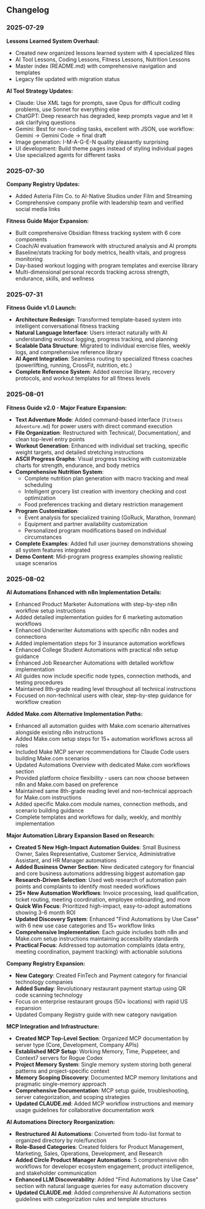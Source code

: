 ## Changelog

### 2025-07-29

**Lessons Learned System Overhaul:**
- Created new organized lessons learned system with 4 specialized files
- AI Tool Lessons, Coding Lessons, Fitness Lessons, Nutrition Lessons
- Master index (README.md) with comprehensive navigation and templates
- Legacy file updated with migration status

**AI Tool Strategy Updates:**
- Claude: Use XML tags for prompts, save Opus for difficult coding problems, use Sonnet for everything else
- ChatGPT: Deep research has degraded, keep prompts vague and let it ask clarifying questions
- Gemini: Best for non-coding tasks, excellent with JSON, use workflow: Gemini → Gemini Code → final draft
- Image generation: I-M-A-G-E-N quality pleasantly surprising
- UI development: Build theme pages instead of styling individual pages
- Use specialized agents for different tasks

### 2025-07-30

**Company Registry Updates:**
- Added Asteria Film Co. to AI-Native Studios under Film and Streaming
- Comprehensive company profile with leadership team and verified social media links

**Fitness Guide Major Expansion:**
- Built comprehensive Obsidian fitness tracking system with 6 core components
- Coach/AI evaluation framework with structured analysis and AI prompts
- Baseline/stats tracking for body metrics, health vitals, and progress monitoring
- Day-based workout logging with program templates and exercise library
- Multi-dimensional personal records tracking across strength, endurance, skills, and wellness



### 2025-07-31

**Fitness Guide v1.0 Launch:**
- **Architecture Redesign**: Transformed template-based system into intelligent conversational fitness tracking
- **Natural Language Interface**: Users interact naturally with AI understanding workout logging, progress tracking, and planning
- **Scalable Data Structure**: Migrated to individual exercise files, weekly logs, and comprehensive reference library
- **AI Agent Integration**: Seamless routing to specialized fitness coaches (powerlifting, running, CrossFit, nutrition, etc.)
- **Complete Reference System**: Added exercise library, recovery protocols, and workout templates for all fitness levels

### 2025-08-01

**Fitness Guide v2.0 - Major Feature Expansion:**
- **Text Adventure Mode**: Added command-based interface (`Fitness Adventure.md`) for power users with direct command execution
- **File Organization**: Restructured with Technical/, Documentation/, and clean top-level entry points
- **Workout Generation**: Enhanced with individual set tracking, specific weight targets, and detailed stretching instructions
- **ASCII Progress Graphs**: Visual progress tracking with customizable charts for strength, endurance, and body metrics
- **Comprehensive Nutrition System**: 
  - Complete nutrition plan generation with macro tracking and meal scheduling
  - Intelligent grocery list creation with inventory checking and cost optimization
  - Food preferences tracking and dietary restriction management
- **Program Customization**: 
  - Event analysis for specialized training (GoRuck, Marathon, Ironman)
  - Equipment and partner availability customization
  - Personalized program modifications based on individual circumstances
- **Complete Examples**: Added full user journey demonstrations showing all system features integrated
- **Demo Content**: Mid-program progress examples showing realistic usage scenarios

### 2025-08-02

**AI Automations Enhanced with n8n Implementation Details:**
- Enhanced Product Marketer Automations with step-by-step n8n workflow setup instructions
- Added detailed implementation guides for 6 marketing automation workflows
- Enhanced Underwriter Automations with specific n8n nodes and connections
- Added implementation steps for 3 insurance automation workflows  
- Enhanced College Student Automations with practical n8n setup guidance
- Enhanced Job Researcher Automations with detailed workflow implementation
- All guides now include specific node types, connection methods, and testing procedures
- Maintained 8th-grade reading level throughout all technical instructions
- Focused on non-technical users with clear, step-by-step guidance for workflow creation

**Added Make.com Alternative Implementation Paths:**
- Enhanced all automation guides with Make.com scenario alternatives alongside existing n8n instructions
- Added Make.com setup steps for 15+ automation workflows across all roles
- Included Make MCP server recommendations for Claude Code users building Make.com scenarios
- Updated Automations Overview with dedicated Make.com workflows section
- Provided platform choice flexibility - users can now choose between n8n and Make.com based on preference
- Maintained same 8th-grade reading level and non-technical approach for Make.com instructions
- Added specific Make.com module names, connection methods, and scenario building guidance
- Complete templates and workflows for daily, weekly, and monthly implementation

**Major Automation Library Expansion Based on Research:**
- **Created 5 New High-Impact Automation Guides**: Small Business Owner, Sales Representative, Customer Service, Administrative Assistant, and HR Manager automations
- **Added Business Owner Section**: New dedicated category for financial and core business automations addressing biggest automation gap
- **Research-Driven Selection**: Used web research of automation pain points and complaints to identify most needed workflows
- **25+ New Automation Workflows**: Invoice processing, lead qualification, ticket routing, meeting coordination, employee onboarding, and more
- **Quick Win Focus**: Prioritized high-impact, easy-to-adopt automations showing 3-6 month ROI
- **Updated Discovery System**: Enhanced "Find Automations by Use Case" with 6 new use case categories and 15+ workflow links
- **Comprehensive Implementation**: Each guide includes both n8n and Make.com setup instructions maintaining accessibility standards
- **Practical Focus**: Addressed top automation complaints (data entry, meeting coordination, payment tracking) with actionable solutions

**Company Registry Expansion:**
- **New Category**: Created FinTech and Payment category for financial technology companies
- **Added Sunday**: Revolutionary restaurant payment startup using QR code scanning technology
- Focus on enterprise restaurant groups (50+ locations) with rapid US expansion
- Updated Company Registry guide with new category navigation

**MCP Integration and Infrastructure:**
- **Created MCP Top-Level Section**: Organized MCP documentation by server type (Core, Development, Company APIs)
- **Established MCP Setup**: Working Memory, Time, Puppeteer, and Context7 servers for Rogue Codex
- **Project Memory System**: Single memory system storing both general patterns and project-specific context
- **Memory Scoping Discovery**: Documented MCP memory limitations and pragmatic single-memory approach
- **Comprehensive Documentation**: MCP setup guide, troubleshooting, server categorization, and scoping strategies
- **Updated CLAUDE.md**: Added MCP workflow instructions and memory usage guidelines for collaborative documentation work

**AI Automations Directory Reorganization:**
- **Restructured AI Automations**: Converted from todo-list format to organized directory by role/function
- **Role-Based Categories**: Created folders for Product Management, Marketing, Sales, Operations, Development, and Research
- **Added Circle Product Manager Automations**: 5 comprehensive n8n workflows for developer ecosystem engagement, product intelligence, and stakeholder communication
- **Enhanced LLM Discoverability**: Added "Find Automations by Use Case" section with natural language queries for easy automation discovery
- **Updated CLAUDE.md**: Added comprehensive AI Automations section guidelines with categorization rules and template structures

